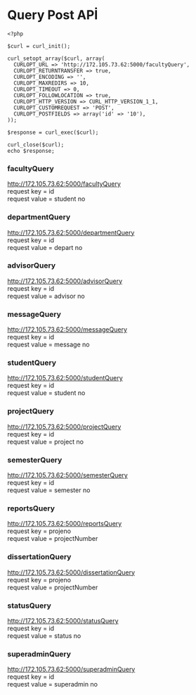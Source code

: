# Query Post APİ
```
<?php

$curl = curl_init();

curl_setopt_array($curl, array(
  CURLOPT_URL => 'http://172.105.73.62:5000/facultyQuery',
  CURLOPT_RETURNTRANSFER => true,
  CURLOPT_ENCODING => '',
  CURLOPT_MAXREDIRS => 10,
  CURLOPT_TIMEOUT => 0,
  CURLOPT_FOLLOWLOCATION => true,
  CURLOPT_HTTP_VERSION => CURL_HTTP_VERSION_1_1,
  CURLOPT_CUSTOMREQUEST => 'POST',
  CURLOPT_POSTFIELDS => array('id' => '10'),
));

$response = curl_exec($curl);

curl_close($curl);
echo $response;
```

###  facultyQuery
http://172.105.73.62:5000/facultyQuery   
request key = id  
request value = student no  

###  departmentQuery
http://172.105.73.62:5000/departmentQuery   
request key = id  
request value = depart no  

###  advisorQuery
http://172.105.73.62:5000/advisorQuery   
request key = id  
request value = advisor no  

###  messageQuery
http://172.105.73.62:5000/messageQuery   
request key = id  
request value = message no  

###  studentQuery
http://172.105.73.62:5000/studentQuery   
request key = id  
request value = student no  

###  projectQuery
http://172.105.73.62:5000/projectQuery   
request key = id  
request value = project no  

###  semesterQuery
http://172.105.73.62:5000/semesterQuery   
request key = id  
request value = semester no  

###  reportsQuery
http://172.105.73.62:5000/reportsQuery   
request key = projeno  
request value = projectNumber 

###  dissertationQuery
http://172.105.73.62:5000/dissertationQuery   
request key = projeno  
request value = projectNumber

###  statusQuery
http://172.105.73.62:5000/statusQuery   
request key = id  
request value = status no  

###  superadminQuery
http://172.105.73.62:5000/superadminQuery   
request key = id  
request value = superadmin no  
  
